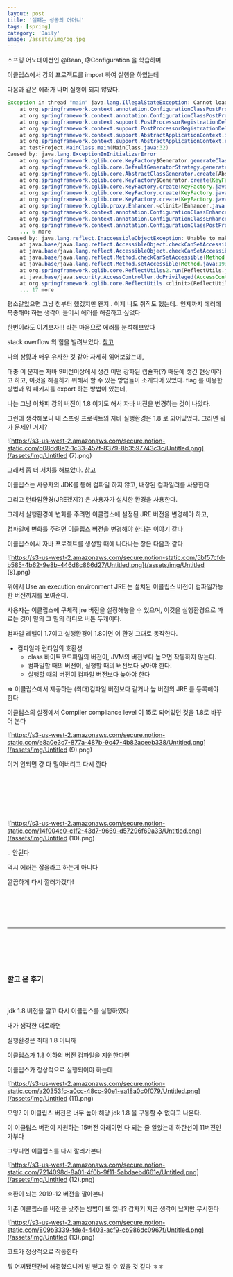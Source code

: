 ```yaml
---
layout: post
title: '실패는 성공의 어머니'
tags: [spring]
category: 'Daily'
image: /assets/img/bg.jpg
---
```


스프링 어노테이션인 @Bean, @Configuration 을 학습하며

이클립스에서 강의 프로젝트를 import 하여 실행을 하였는데

다음과 같은 에러가 나며 실행이 되지 않았다.

```java
Exception in thread "main" java.lang.IllegalStateException: Cannot load configuration class: testProject.configuration.Configuration
	at org.springframework.context.annotation.ConfigurationClassPostProcessor.enhanceConfigurationClasses(ConfigurationClassPostProcessor.java:390)
	at org.springframework.context.annotation.ConfigurationClassPostProcessor.postProcessBeanFactory(ConfigurationClassPostProcessor.java:259)
	at org.springframework.context.support.PostProcessorRegistrationDelegate.invokeBeanFactoryPostProcessors(PostProcessorRegistrationDelegate.java:265)
	at org.springframework.context.support.PostProcessorRegistrationDelegate.invokeBeanFactoryPostProcessors(PostProcessorRegistrationDelegate.java:126)
	at org.springframework.context.support.AbstractApplicationContext.invokeBeanFactoryPostProcessors(AbstractApplicationContext.java:606)
	at org.springframework.context.support.AbstractApplicationContext.refresh(AbstractApplicationContext.java:462)
	at testProject.MainClass.main(MainClass.java:32)
Caused by: java.lang.ExceptionInInitializerError
	at org.springframework.cglib.core.KeyFactory$Generator.generateClass(KeyFactory.java:166)
	at org.springframework.cglib.core.DefaultGeneratorStrategy.generate(DefaultGeneratorStrategy.java:25)
	at org.springframework.cglib.core.AbstractClassGenerator.create(AbstractClassGenerator.java:216)
	at org.springframework.cglib.core.KeyFactory$Generator.create(KeyFactory.java:144)
	at org.springframework.cglib.core.KeyFactory.create(KeyFactory.java:116)
	at org.springframework.cglib.core.KeyFactory.create(KeyFactory.java:108)
	at org.springframework.cglib.core.KeyFactory.create(KeyFactory.java:104)
	at org.springframework.cglib.proxy.Enhancer.<clinit>(Enhancer.java:69)
	at org.springframework.context.annotation.ConfigurationClassEnhancer.newEnhancer(ConfigurationClassEnhancer.java:112)
	at org.springframework.context.annotation.ConfigurationClassEnhancer.enhance(ConfigurationClassEnhancer.java:100)
	at org.springframework.context.annotation.ConfigurationClassPostProcessor.enhanceConfigurationClasses(ConfigurationClassPostProcessor.java:380)
	... 6 more
Caused by: java.lang.reflect.InaccessibleObjectException: Unable to make protected final java.lang.Class java.lang.ClassLoader.defineClass(java.lang.String,byte[],int,int,java.security.ProtectionDomain) throws java.lang.ClassFormatError accessible: module java.base does not "opens java.lang" to unnamed module @31610302
	at java.base/java.lang.reflect.AccessibleObject.checkCanSetAccessible(AccessibleObject.java:357)
	at java.base/java.lang.reflect.AccessibleObject.checkCanSetAccessible(AccessibleObject.java:297)
	at java.base/java.lang.reflect.Method.checkCanSetAccessible(Method.java:199)
	at java.base/java.lang.reflect.Method.setAccessible(Method.java:193)
	at org.springframework.cglib.core.ReflectUtils$2.run(ReflectUtils.java:56)
	at java.base/java.security.AccessController.doPrivileged(AccessController.java:312)
	at org.springframework.cglib.core.ReflectUtils.<clinit>(ReflectUtils.java:46)
	... 17 more
```

평소같았으면 그냥 첨부터 했겠지만 왠지.. 이제 나도 취직도 했는데.. 언제까지 에러에 복종해야 하는 생각이 들어서 에러를 해결하고 싶었다

한번이라도 이겨보자!!! 라는 마음으로 에러를 분석해보았다

stack overflow 의 힘을 빌려보았다. [참고](https://stackoverflow.com/questions/41265266/how-to-solve-inaccessibleobjectexception-unable-to-make-member-accessible-m)

나의 상황과 매우 유사한 것 같아 자세히 읽어보았는데, 

대충 이 문제는 자바 9버전이상에서 생긴 어떤 강화된 캡슐화(?) 때문에 생긴 현상이라고 하고, 이것을 해결하기 위해서 할 수 있는 방법들이 소개되어 있었다. flag 를 이용한 방법과 뭐 패키지를 export 하는 방법이 있는데,

나는 그냥 어차피 강의 버전이 1.8 이기도 해서 자바 버전을 변경하는 것이 나았다.

그런데 생각해보니 내 스프링 프로젝트의 자바 실행환경은 1.8 로 되어있었다. 그러면 뭐가 문제인 거지?

![https://s3-us-west-2.amazonaws.com/secure.notion-static.com/c08dd8e2-1c33-457f-8379-8b3597743c3c/Untitled.png](/assets/img/Untitled (7).png)

그래서 좀 더 서치를 해보았다. [참고](https://okky.kr/article/410161)

이클립스는 사용자의 JDK를 통해 컴파일 하지 않고, 내장된 컴파일러를 사용한다

그리고 런타임환경(JRE겠지?) 은 사용자가 설치한 환경을 사용한다.

그래서 실행환경에 변화를 주려면 이클립스에 설정된 JRE 버전을 변경해야 하고, 

컴파일에 변화를 주려면 이클립스 버전을 변경해야 한다는 이야기 같다

이클립스에서 자바 프로젝트를 생성할 때에 나타나는 창은 다음과 같다

![https://s3-us-west-2.amazonaws.com/secure.notion-static.com/5bf57cfd-b585-4b62-9e8b-446d8c866d27/Untitled.png](/assets/img/Untitled (8).png)

위에서 Use an execution environment JRE 는 설치된 이클립스 버전이 컴파일가능한 버전까지를 보여준다. 

사용자는 이클립스에 구체적 jre 버전을 설정해놓을 수 있으며,  이것을 실행환경으로 따르는 것이 밑의 그 밑의 라디오 버튼 두개이다. 

컴파일 레벨이 1.7이고 실행환경이 1.8이면 이 환경 그대로 동작한다.

- 컴파일과 런타임의 호환성
    - class 바이트코드파일의 버전이, JVM의 버전보다 높으면 작동하지 않는다.
    - 컴파일할 때의 버전이, 실행할 때의 버전보다 낮아야 한다.
    - 실행할 때의 버전이 컴파일 버전보다 높아야 한다

⇒ 이클립스에서 제공하는 (최대)컴파일 버전보다 같거나 높 버전의 JRE 를 등록해야 한다

이클립스의 설정에서 Compiler compliance level 이 15로 되어있던 것을 1.8로 바꾸어 본다

![https://s3-us-west-2.amazonaws.com/secure.notion-static.com/e8a0e3c7-877a-487b-9c47-4b82aceeb338/Untitled.png](/assets/img/Untitled (9).png)

이거 안되면 걍 다 밀어버리고 다시 깐다
<br><br><br><br><br><br><br><br>
![https://s3-us-west-2.amazonaws.com/secure.notion-static.com/14f004c0-c1f2-43d7-9669-d57296f69a33/Untitled.png](/assets/img/Untitled (10).png)

.. 안된다

역시 에러는 잡을라고 하는게 아니다

깔끔하게 다시 깔러가겠다!

<br><br><br><br>
- - - 
<br><br><br><br>
### 깔고 온 후기
<br><br>
jdk 1.8 버전을 깔고 다시 이클립스를 실행하였다

내가 생각한 대로라면

실행환경은 최대 1.8 이니까

이클립스가 1.8 이하의 버전 컴파일을 지원한다면

이클립스가 정상적으로 실행되어야 하는데

![https://s3-us-west-2.amazonaws.com/secure.notion-static.com/a20353fc-a0cc-48cc-90e1-ea18a0c0f079/Untitled.png](/assets/img/Untitled (11).png)

오잉? 이 이클립스 버전은 너무 높아 해당 jdk 1.8 을 구동할 수 없다고 나온다.

이 이클립스 버전이 지원하는 15버전 아래이면 다 되는 줄 알았는데 하한선이 11버전인가부다

그렇다면 이클립스를 다시 깔러가본다

![https://s3-us-west-2.amazonaws.com/secure.notion-static.com/7214098d-8a01-4f0b-9f11-5abdaebd661e/Untitled.png](/assets/img/Untitled (12).png)

호환이 되는 2019-12 버전을 깔아본다

기존 이클립스를 버전을 낮추는 방법이 또 있나? 갑자기 지금 생각이 났지만 무시한다

![https://s3-us-west-2.amazonaws.com/secure.notion-static.com/809b3339-fde4-4403-acf9-cb986dc0967f/Untitled.png](/assets/img/Untitled (13).png)

코드가 정상적으로 작동한다

뭐 어찌됐던간에 해결했으니까 발 뻗고 잘 수 있을 것 같다 ㅎㅎ
